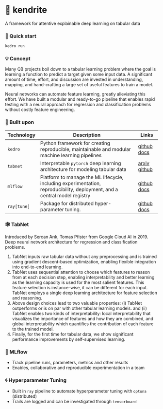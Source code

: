 # 🧠 **kendrite**

A framework for attentive explainable deep learning on tabular data

### 💨 Quick start

```bash
kedro run
```

### 💡 Concept

Many QB projects boil down to a tabular learning problem where the goal is learning a function to predict a target given some input data. A significant amount of time, effort, and discussion are invested in understanding, mapping, and hand-crafting a large set of useful features to train a model. 

Neural networks can automate feature learning, greatly alleviating this effort. We have built a modular and ready-to-go pipeline that enables rapid testing with a neural approach for regression and classification problems without costly feature engineering.

### 🧱 Built upon

| Technology | Description                                                                                                               | Links                                                                                               |
|------------|---------------------------------------------------------------------------------------------------------------------------|-----------------------------------------------------------------------------------------------------|
| `kedro`    | Python framework for creating reproducible, maintainable and modular machine learning pipelines                           | [github](https://github.com/quantumblacklabs/kedro) [docs](https://kedro.readthedocs.io/en/stable/) |
| `tabnet`   | Interpretable `pytorch` deep learning architecture for modeling tabular data                                              | [arxiv](https://arxiv.org/abs/1908.07442) [github](https://github.com/dreamquark-ai/tabnet)         |
| `mlflow`   | Platform to manage the ML lifecycle, including experimentation, reproducibility, deployment, and a central model registry | [github](https://github.com/mlflow/mlflow) [docs](https://mlflow.org/docs/latest/index.html)        |
| `ray[tune]`   |     Package for distributed hyper-parameter tuning. | [github](https://github.com/ray-project/ray) [docs](https://docs.ray.io/en/latest/tune/index.html)        |

### 🕸️ TabNet

Introduced by Sercan ̈Arık, Tomas Pfister from Google Cloud AI in 2019.
Deep neural network architecture for regression and classification problems.

1. TabNet inputs raw tabular data without any preprocessing and is trained using gradient descent-based optimization, enabling flexible integration into end-to-end learning.
2. TabNet uses sequential attention to choose which features to reason from at each decision step, enabling interpretability and better learning as the learning capacity is used for the most salient features. This feature selection is instance-wise, it can be different for each input. TabNet employs a single deep learning architecture for feature selection and reasoning.
3. Above design choices lead to two valuable properties: (i) TabNet outperforms or is on par with other tabular learning models. and (ii) TabNet enables two kinds of interpretability: local interpretability that visualizes the importance of features and how they are combined, and global interpretability which quantifies the contribution of each feature to the trained model.
4. Finally, for the first time for tabular data, we show significant performance improvements by self-supervised learning.


### 🌊 MLflow

* Track pipeline runs, parameters, metrics and other results
* Enables, collaborative and reproducible experimentation in a team


### 🌀 Hyperparameter Tuning

* Built in `ray` pipeline to automate hyperparameter tuning with `optuna` (distributed)
* Trails are logged and can be investigated through `tensorboard`
